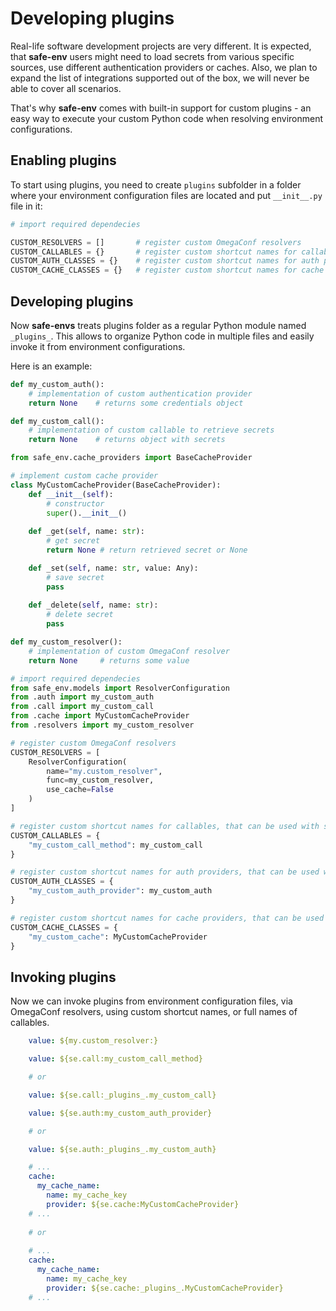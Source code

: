 # Developing plugins

Real-life software development projects are very different. It is expected, that **safe-env** users might need to load secrets from various specific sources, use different authentication providers or caches. Also, we plan to expand the list of integrations supported out of the box, we will never be able to cover all scenarios.

That's why **safe-env** comes with built-in support for custom plugins - an easy way to execute your custom Python code when resolving environment configurations.

## Enabling plugins

To start using plugins, you need to create `plugins` subfolder in a folder where your environment configuration files are located and put `__init__.py` file in it:

``` py title="./envs/plugins/__init__.py"
# import required dependecies

CUSTOM_RESOLVERS = []       # register custom OmegaConf resolvers
CUSTOM_CALLABLES = {}       # register custom shortcut names for callables, that can be used with se.call
CUSTOM_AUTH_CLASSES = {}    # register custom shortcut names for auth providers, that can be used with se.auth
CUSTOM_CACHE_CLASSES = {}   # register custom shortcut names for cache providers, that can be used with se.cache
```

## Developing plugins

Now **safe-envs** treats plugins folder as a regular Python module named `_plugins_`. This allows to organize Python code in multiple files and easily invoke it from environment configurations.

Here is an example:
``` py title="./envs/plugins/auth.py"
def my_custom_auth():
    # implementation of custom authentication provider
    return None    # returns some credentials object
```

``` py title="./envs/plugins/call.py"
def my_custom_call():
    # implementation of custom callable to retrieve secrets
    return None    # returns object with secrets
```

``` py title="./envs/plugins/cache.py"
from safe_env.cache_providers import BaseCacheProvider

# implement custom cache provider
class MyCustomCacheProvider(BaseCacheProvider):
    def __init__(self):
        # constructor
        super().__init__()
    
    def _get(self, name: str):
        # get secret
        return None # return retrieved secret or None

    def _set(self, name: str, value: Any):
        # save secret
        pass
    
    def _delete(self, name: str):
        # delete secret
        pass
```

``` py title="./envs/plugins/resolvers.py"
def my_custom_resolver():
    # implementation of custom OmegaConf resolver
    return None     # returns some value
```

``` py title="./envs/plugins/__init__.py"
# import required dependecies
from safe_env.models import ResolverConfiguration
from .auth import my_custom_auth
from .call import my_custom_call
from .cache import MyCustomCacheProvider
from .resolvers import my_custom_resolver

# register custom OmegaConf resolvers
CUSTOM_RESOLVERS = [
    ResolverConfiguration(
        name="my.custom_resolver",
        func=my_custom_resolver,
        use_cache=False
    )
]

# register custom shortcut names for callables, that can be used with se.call
CUSTOM_CALLABLES = {
    "my_custom_call_method": my_custom_call
}

# register custom shortcut names for auth providers, that can be used with se.auth
CUSTOM_AUTH_CLASSES = {
    "my_custom_auth_provider": my_custom_auth
}

# register custom shortcut names for cache providers, that can be used with se.cache
CUSTOM_CACHE_CLASSES = {
    "my_custom_cache": MyCustomCacheProvider
}
```

## Invoking plugins

Now we can invoke plugins from environment configuration files, via OmegaConf resolvers, using custom shortcut names, or full names of callables.

``` yaml title="Invoking custom resolvers"
    value: ${my.custom_resolver:}
```

``` yaml title="Invoking custom callables"
    value: ${se.call:my_custom_call_method}

    # or

    value: ${se.call:_plugins_.my_custom_call}
```

``` yaml title="Invoking custom auth providers"
    value: ${se.auth:my_custom_auth_provider}

    # or

    value: ${se.auth:_plugins_.my_custom_auth}
```

``` yaml title="Invoking custom cache providers"
    # ...
    cache:
      my_cache_name:
        name: my_cache_key
        provider: ${se.cache:MyCustomCacheProvider}
    # ...
    
    # or
    
    # ...
    cache:
      my_cache_name:
        name: my_cache_key
        provider: ${se.cache:_plugins_.MyCustomCacheProvider}
    # ...
```
